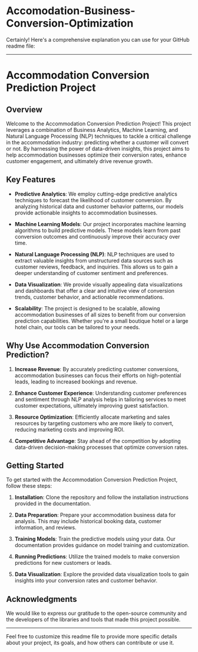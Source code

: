 # Accomodation-Business-Conversion-Optimization
Certainly! Here's a comprehensive explanation you can use for your GitHub readme file:

---

# Accommodation Conversion Prediction Project

## Overview

Welcome to the Accommodation Conversion Prediction Project! This project leverages a combination of Business Analytics, Machine Learning, and Natural Language Processing (NLP) techniques to tackle a critical challenge in the accommodation industry: predicting whether a customer will convert or not. By harnessing the power of data-driven insights, this project aims to help accommodation businesses optimize their conversion rates, enhance customer engagement, and ultimately drive revenue growth.

## Key Features

- **Predictive Analytics**: We employ cutting-edge predictive analytics techniques to forecast the likelihood of customer conversion. By analyzing historical data and customer behavior patterns, our models provide actionable insights to accommodation businesses.

- **Machine Learning Models**: Our project incorporates machine learning algorithms to build predictive models. These models learn from past conversion outcomes and continuously improve their accuracy over time.

- **Natural Language Processing (NLP)**: NLP techniques are used to extract valuable insights from unstructured data sources such as customer reviews, feedback, and inquiries. This allows us to gain a deeper understanding of customer sentiment and preferences.

- **Data Visualization**: We provide visually appealing data visualizations and dashboards that offer a clear and intuitive view of conversion trends, customer behavior, and actionable recommendations.

- **Scalability**: The project is designed to be scalable, allowing accommodation businesses of all sizes to benefit from our conversion prediction capabilities. Whether you're a small boutique hotel or a large hotel chain, our tools can be tailored to your needs.

## Why Use Accommodation Conversion Prediction?

1. **Increase Revenue**: By accurately predicting customer conversions, accommodation businesses can focus their efforts on high-potential leads, leading to increased bookings and revenue.

2. **Enhance Customer Experience**: Understanding customer preferences and sentiment through NLP analysis helps in tailoring services to meet customer expectations, ultimately improving guest satisfaction.

3. **Resource Optimization**: Efficiently allocate marketing and sales resources by targeting customers who are more likely to convert, reducing marketing costs and improving ROI.

4. **Competitive Advantage**: Stay ahead of the competition by adopting data-driven decision-making processes that optimize conversion rates.

## Getting Started

To get started with the Accommodation Conversion Prediction Project, follow these steps:

1. **Installation**: Clone the repository and follow the installation instructions provided in the documentation.

2. **Data Preparation**: Prepare your accommodation business data for analysis. This may include historical booking data, customer information, and reviews.

3. **Training Models**: Train the predictive models using your data. Our documentation provides guidance on model training and customization.

4. **Running Predictions**: Utilize the trained models to make conversion predictions for new customers or leads.

5. **Data Visualization**: Explore the provided data visualization tools to gain insights into your conversion rates and customer behavior.


## Acknowledgments

We would like to express our gratitude to the open-source community and the developers of the libraries and tools that made this project possible.

---

Feel free to customize this readme file to provide more specific details about your project, its goals, and how others can contribute or use it.
